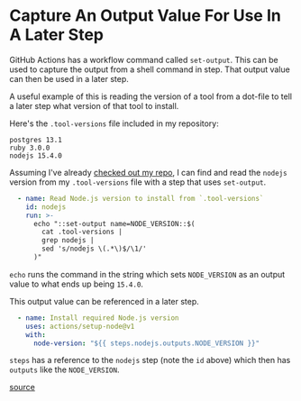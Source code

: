 # Capture An Output Value For Use In A Later Step

GitHub Actions has a workflow command called `set-output`. This can be used to
capture the output from a shell command in step. That output value can then be
used in a later step.

A useful example of this is reading the version of a tool from a dot-file to
tell a later step what version of that tool to install.

Here's the `.tool-versions` file included in my repository:

```
postgres 13.1
ruby 3.0.0
nodejs 15.4.0
```

Assuming I've already [checked out my
repo](https://github.com/actions/checkout), I can find and read the `nodejs`
version from my `.tool-versions` file with a step that uses `set-output`.

```yaml
  - name: Read Node.js version to install from `.tool-versions`
    id: nodejs
    run: >-
      echo "::set-output name=NODE_VERSION::$(
        cat .tool-versions |
        grep nodejs |
        sed 's/nodejs \(.*\)$/\1/'
      )"
```

`echo` runs the command in the string which sets `NODE_VERSION` as an output
value to what ends up being `15.4.0`.

This output value can be referenced in a later step.

```yaml
  - name: Install required Node.js version
    uses: actions/setup-node@v1
    with:
      node-version: "${{ steps.nodejs.outputs.NODE_VERSION }}"
```

`steps` has a reference to the `nodejs` step (note the `id` above) which then
has `outputs` like the `NODE_VERSION`.

[source](https://docs.github.com/en/actions/reference/workflow-commands-for-github-actions#using-workflow-commands-to-access-toolkit-functions)
